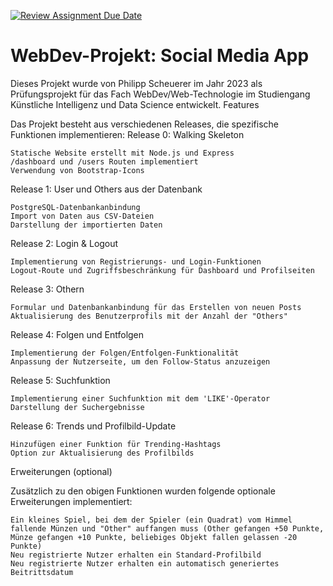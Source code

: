 [![Review Assignment Due Date](https://classroom.github.com/assets/deadline-readme-button-24ddc0f5d75046c5622901739e7c5dd533143b0c8e959d652212380cedb1ea36.svg)](https://classroom.github.com/a/AT-5irGl)
# WebDev-Projekt: Social Media App

Dieses Projekt wurde von Philipp Scheuerer im Jahr 2023 als Prüfungsprojekt für das Fach WebDev/Web-Technologie im Studiengang Künstliche Intelligenz und Data Science entwickelt.
Features

Das Projekt besteht aus verschiedenen Releases, die spezifische Funktionen implementieren:
Release 0: Walking Skeleton

    Statische Website erstellt mit Node.js und Express
    /dashboard und /users Routen implementiert
    Verwendung von Bootstrap-Icons

Release 1: User und Others aus der Datenbank

    PostgreSQL-Datenbankanbindung
    Import von Daten aus CSV-Dateien
    Darstellung der importierten Daten

Release 2: Login & Logout

    Implementierung von Registrierungs- und Login-Funktionen
    Logout-Route und Zugriffsbeschränkung für Dashboard und Profilseiten

Release 3: Othern

    Formular und Datenbankanbindung für das Erstellen von neuen Posts
    Aktualisierung des Benutzerprofils mit der Anzahl der "Others"

Release 4: Folgen und Entfolgen

    Implementierung der Folgen/Entfolgen-Funktionalität
    Anpassung der Nutzerseite, um den Follow-Status anzuzeigen

Release 5: Suchfunktion

    Implementierung einer Suchfunktion mit dem 'LIKE'-Operator
    Darstellung der Suchergebnisse

Release 6: Trends und Profilbild-Update

    Hinzufügen einer Funktion für Trending-Hashtags
    Option zur Aktualisierung des Profilbilds

Erweiterungen (optional)

Zusätzlich zu den obigen Funktionen wurden folgende optionale Erweiterungen implementiert:

    Ein kleines Spiel, bei dem der Spieler (ein Quadrat) vom Himmel fallende Münzen und "Other" auffangen muss (Other gefangen +50 Punkte, Münze gefangen +10 Punkte, beliebiges Objekt fallen gelassen -20 Punkte)
    Neu registrierte Nutzer erhalten ein Standard-Profilbild
    Neu registrierte Nutzer erhalten ein automatisch generiertes Beitrittsdatum